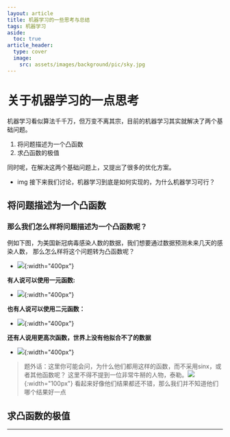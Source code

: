 ```yaml
---
layout: article
title: 机器学习的一些思考与总结
tags: 机器学习
aside:
  toc: true
article_header:
  type: cover
  image:
    src: assets/images/background/pic/sky.jpg
---
```

# 关于机器学习的一点思考
机器学习看似算法千千万，但万变不离其宗，目前的机器学习其实就解决了两个基础问题。
1. 将问题描述为一个凸函数
2. 求凸函数的极值

同时呢，在解决这两个基础问题上，又提出了很多的优化方案。
- img
接下来我们讨论，机器学习到底是如何实现的，为什么机器学习可行？
## 将问题描述为一个凸函数
### 那么我们怎么样将问题描述为一个凸函数呢？
例如下图，为美国新冠病毒感染人数的数据，我们想要通过数据预测未来几天的感染人数，
那么怎么样将这个问题转为凸函数呢？

- ![](https://socofels.github.io/assets/images/generate_img/covid-19.jpg){:width="400px"}

**有人说可以使用一元函数:**
- ![](https://socofels.github.io/assets/images/generate_img/covid-19-1.jpg){:width="400px"}

**也有人说可以使用二元函数：**
- ![](https://socofels.github.io/assets/images/generate_img/covid-19-2.jpg){:width="400px"}

**还有人说用更高次函数，世界上没有他拟合不了的数据**
- ![](https://socofels.github.io/assets/images/generate_img/covid-19-3.jpg){:width="400px"}

>题外话：这里你可能会问，为什么他们都用这样的函数，而不采用sinx，或者其他函数呢？
>这里不得不提到一位非常牛掰的人物，泰勒。![](https://socofels.github.io/assets/images/blogimg/Taylor.jpeg){:width="100px"}
看起来好像他们结果都还不错，那么我们并不知道他们哪个结果好一点
## 求凸函数的极值

<!--more-->

---
